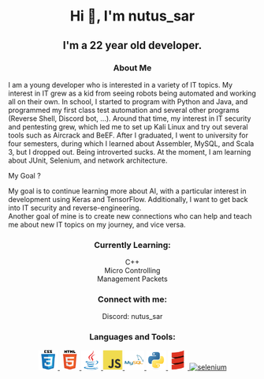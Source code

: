 <h1 align="center">Hi 👋, I'm nutus_sar</h1>
<h2 align="center">I'm a 22 year old developer.</h3>
<section>
<h3 align="center">About Me</h3>

I am a young developer who is interested in a variety of IT topics. My interest in IT grew as a kid from seeing robots being automated and working all on their own. In school, I started to program with Python and Java, and programmed my first class test automation and several other programs (Reverse Shell, Discord bot, ...). Around that time, my interest in IT security and pentesting grew, which led me to set up Kali Linux and try out several tools such as Aircrack and BeEF. After I graduated, I went to university for four semesters, during which I learned about Assembler, MySQL, and Scala 3, but I dropped out. Being introverted sucks. At the moment, I am learning about JUnit, Selenium, and network architecture.
  

  
  <p> My Goal ?</p>
My goal is to continue learning more about AI, with a particular interest in development using Keras and TensorFlow. Additionally, I want to get back into IT security and reverse-engineering. <br> 
  Another goal of mine is to create new connections who can help and teach me about new IT topics on my journey, and vice versa.
</section>

<section align="center">
  <h3>Currently Learning:</h3>
  <p>C++<br>Micro Controlling<br>Management Packets</p>
</section>

<h3 align="center">Connect with me:</h3>
<p align="center">
  Discord: nutus_sar
</p>

<h3 align="center">Languages and Tools:</h3>
<p align="center"> <a href="https://www.w3schools.com/css/" target="_blank" rel="noreferrer"> <img src="https://raw.githubusercontent.com/devicons/devicon/master/icons/css3/css3-original-wordmark.svg" alt="css3" width="40" height="40"/> </a> <a href="https://www.w3.org/html/" target="_blank" rel="noreferrer"> <img src="https://raw.githubusercontent.com/devicons/devicon/master/icons/html5/html5-original-wordmark.svg" alt="html5" width="40" height="40"/> </a> <a href="https://www.java.com" target="_blank" rel="noreferrer"> <img src="https://raw.githubusercontent.com/devicons/devicon/master/icons/java/java-original.svg" alt="java" width="40" height="40"/> </a> <a href="https://developer.mozilla.org/en-US/docs/Web/JavaScript" target="_blank" rel="noreferrer"> <img src="https://raw.githubusercontent.com/devicons/devicon/master/icons/javascript/javascript-original.svg" alt="javascript" width="40" height="40"/> </a> <a href="https://www.mysql.com/" target="_blank" rel="noreferrer"> <img src="https://raw.githubusercontent.com/devicons/devicon/master/icons/mysql/mysql-original-wordmark.svg" alt="mysql" width="40" height="40"/> </a> <a href="https://www.python.org" target="_blank" rel="noreferrer"> <img src="https://raw.githubusercontent.com/devicons/devicon/master/icons/python/python-original.svg" alt="python" width="40" height="40"/> </a> <a href="https://www.scala-lang.org" target="_blank" rel="noreferrer"> <img src="https://raw.githubusercontent.com/devicons/devicon/master/icons/scala/scala-original.svg" alt="scala" width="40" height="40"/> </a> <a href="https://www.selenium.dev" target="_blank" rel="noreferrer"> <img src="https://raw.githubusercontent.com/detain/svg-logos/780f25886640cef088af994181646db2f6b1a3f8/svg/selenium-logo.svg" alt="selenium" width="40" height="40"/> </a> </p>

